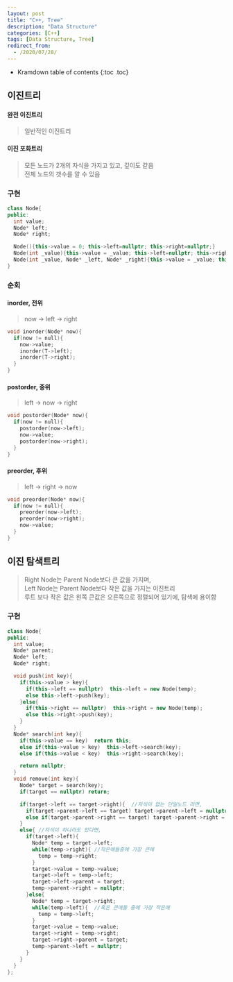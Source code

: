 ```yaml
---
layout: post
title: "C++, Tree"
description: "Data Structure"
categories: [C++]
tags: [Data Structure, Tree]
redirect_from:
  - /2020/07/28/
---
```


* Kramdown table of contents
{:toc .toc}

## 이진트리
#### 완전 이진트리    
> 일반적인 이진트리    

#### 이진 포화트리    
> 모든 노드가 2개의 자식을 가지고 있고, 깊이도 같음    
> 전체 노드의 갯수를 알 수 있음    

### 구현
~~~ c++
class Node{
public:
  int value;
  Node* left;
  Node* right;

  Node(){this->value = 0; this->left=nullptr; this->right=nullptr;} 
  Node(int _value){this->value = _value; this->left=nullptr; this->right=nullptr;}
  Node(int _value, Node* _left, Node* _right){this->value = _value; this->left=_left; this->right=_right;}
}
~~~

### 순회    
#### inorder, 전위    
> now -> left -> right    

~~~ c++
void inorder(Node* now){
  if(now != null){
    now->value;
    inorder(T->left);
    inorder(T->right);
  }
}
~~~
#### postorder, 중위
> left -> now -> right    

~~~ c++
void postorder(Node* now){
  if(now != null){
    postorder(now->left);
    now->value;
    postorder(now->right);
  }
}
~~~
#### preorder, 후위
> left -> right -> now    

~~~ c++
void preorder(Node* now){
  if(now != null){
    preorder(now->left);
    preorder(now->right);
    now->value;
  }
}
~~~

## 이진 탐색트리    
> Right Node는 Parent Node보다 큰 값을 가지며,    
> Left Node는 Parent Node보다 작은 값을 가지는 이진트리    
> 루트 보다 작은 값은 왼쪽 큰값은 오른쪽으로 정렬되어 있기에, 탐색에 용이함   

### 구현

~~~ c++
class Node{
public:
  int value;
  Node* parent;
  Node* left;
  Node* right;

  void push(int key){
    if(this->value > key){
      if(this->left == nullptr)  this->left = new Node(temp);
      else this->left->push(key);
    }else{
      if(this->right == nullptr)  this->right = new Node(temp);
      else this->right->push(key);
    }
  }
  Node* search(int key){
    if(this->value == key)  return this;
    else if(this->value > key)  this->left->search(key);
    else if(this->value < key)  this->right->search(key);

    return nullptr;
  }
  void remove(int key){
    Node* target = search(key);
    if(target == nullptr) return;

    if(target->left == target->right){  //자식이 없는 단일노드 라면,
      if(target->parent->left == target) target->parent->left = nullptr;
      else if(target->parent->right == target) target->parent->right = nullptr;
    }
    else{ //자식이 하나라도 있다면,
      if(target->left){ 
        Node* temp = target->left;
        while(temp->right){ //작은애들중에 가장 큰애
          temp = temp->right;
        }
        target->value = temp->value;
        target->left = temp->left;
        target->left->parent = target;
        temp->parent->right = nullptr;
      }else{
        Node* temp = target->right;
        while(temp->left){  //혹은 큰애들 중에 가장 작은애
          temp = temp->left;
        }
        target->value = temp->value;
        target->right = temp->right;
        target->right->parent = target;
        temp->parent->left = nullptr;
      }
    }
  }
};

~~~